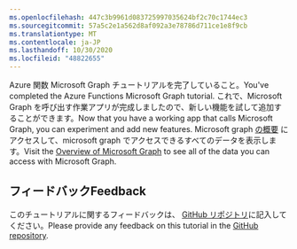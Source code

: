 ```yaml
---
ms.openlocfilehash: 447c3b9961d083725997035624bf2c70c1744ec3
ms.sourcegitcommit: 57a5c2e1a562d8af092a3e78786d711ce1e8f9cb
ms.translationtype: MT
ms.contentlocale: ja-JP
ms.lasthandoff: 10/30/2020
ms.locfileid: "48822655"
---
```

<!-- markdownlint-disable MD002 MD041 -->

<span data-ttu-id="09bbb-101">Azure 関数 Microsoft Graph チュートリアルを完了していること。</span><span class="sxs-lookup"><span data-stu-id="09bbb-101">You've completed the Azure Functions Microsoft Graph tutorial.</span></span> <span data-ttu-id="09bbb-102">これで、Microsoft Graph を呼び出す作業アプリが完成しましたので、新しい機能を試して追加することができます。</span><span class="sxs-lookup"><span data-stu-id="09bbb-102">Now that you have a working app that calls Microsoft Graph, you can experiment and add new features.</span></span> <span data-ttu-id="09bbb-103">Microsoft graph [の概要](https://docs.microsoft.com/graph/overview) にアクセスして、microsoft graph でアクセスできるすべてのデータを表示します。</span><span class="sxs-lookup"><span data-stu-id="09bbb-103">Visit the [Overview of Microsoft Graph](https://docs.microsoft.com/graph/overview) to see all of the data you can access with Microsoft Graph.</span></span>

## <a name="feedback"></a><span data-ttu-id="09bbb-104">フィードバック</span><span class="sxs-lookup"><span data-stu-id="09bbb-104">Feedback</span></span>

<span data-ttu-id="09bbb-105">このチュートリアルに関するフィードバックは、 [GitHub リポジトリ](https://github.com/microsoftgraph/msgraph-training-azurefunction-csharp)に記入してください。</span><span class="sxs-lookup"><span data-stu-id="09bbb-105">Please provide any feedback on this tutorial in the [GitHub repository](https://github.com/microsoftgraph/msgraph-training-azurefunction-csharp).</span></span>
